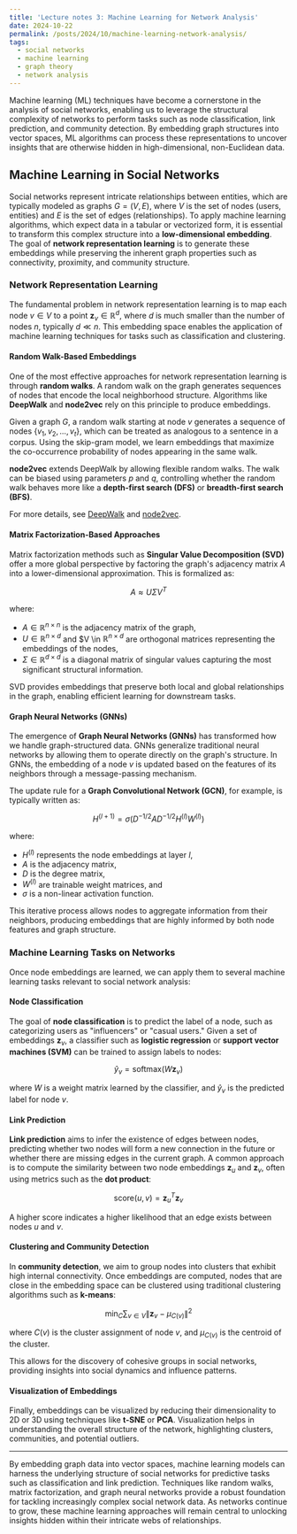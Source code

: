 ```yaml
---
title: 'Lecture notes 3: Machine Learning for Network Analysis'
date: 2024-10-22
permalink: /posts/2024/10/machine-learning-network-analysis/
tags:
  - social networks
  - machine learning
  - graph theory
  - network analysis
---
```


Machine learning (ML) techniques have become a cornerstone in the analysis of social networks, enabling us to leverage the structural complexity of networks to perform tasks such as node classification, link prediction, and community detection. By embedding graph structures into vector spaces, ML algorithms can process these representations to uncover insights that are otherwise hidden in high-dimensional, non-Euclidean data.

## Machine Learning in Social Networks

Social networks represent intricate relationships between entities, which are typically modeled as graphs $G = (V, E)$, where $V$ is the set of nodes (users, entities) and $E$ is the set of edges (relationships). To apply machine learning algorithms, which expect data in a tabular or vectorized form, it is essential to transform this complex structure into a **low-dimensional embedding**. The goal of **network representation learning** is to generate these embeddings while preserving the inherent graph properties such as connectivity, proximity, and community structure.

### Network Representation Learning

The fundamental problem in network representation learning is to map each node $v \in V$ to a point $\mathbf{z}_v \in \mathbb{R}^d$, where $d$ is much smaller than the number of nodes $n$, typically $d \ll n$. This embedding space enables the application of machine learning techniques for tasks such as classification and clustering.

#### Random Walk-Based Embeddings

One of the most effective approaches for network representation learning is through **random walks**. A random walk on the graph generates sequences of nodes that encode the local neighborhood structure. Algorithms like **DeepWalk** and **node2vec** rely on this principle to produce embeddings.

Given a graph $G$, a random walk starting at node $v$ generates a sequence of nodes $\{v_1, v_2, ..., v_t\}$, which can be treated as analogous to a sentence in a corpus. Using the skip-gram model, we learn embeddings that maximize the co-occurrence probability of nodes appearing in the same walk. 

**node2vec** extends DeepWalk by allowing flexible random walks. The walk can be biased using parameters $p$ and $q$, controlling whether the random walk behaves more like a **depth-first search (DFS)** or **breadth-first search (BFS)**.

For more details, see [DeepWalk](https://arxiv.org/pdf/1403.6652) and [node2vec](https://snap.stanford.edu/node2vec/).

#### Matrix Factorization-Based Approaches

Matrix factorization methods such as **Singular Value Decomposition (SVD)** offer a more global perspective by factoring the graph's adjacency matrix $A$ into a lower-dimensional approximation. This is formalized as:

$$
A \approx U \Sigma V^T
$$

where:
- $A \in \mathbb{R}^{n \times n}$ is the adjacency matrix of the graph,
- $U \in \mathbb{R}^{n \times d}$ and $V \in $\mathbb{R}^{n \times d}$ are orthogonal matrices representing the embeddings of the nodes,
- $\Sigma \in \mathbb{R}^{d \times d}$ is a diagonal matrix of singular values capturing the most significant structural information.

SVD provides embeddings that preserve both local and global relationships in the graph, enabling efficient learning for downstream tasks.

#### Graph Neural Networks (GNNs)

The emergence of **Graph Neural Networks (GNNs)** has transformed how we handle graph-structured data. GNNs generalize traditional neural networks by allowing them to operate directly on the graph's structure. In GNNs, the embedding of a node $v$ is updated based on the features of its neighbors through a message-passing mechanism.

The update rule for a **Graph Convolutional Network (GCN)**, for example, is typically written as:

$$
H^{(l+1)} = \sigma\left( D^{-1/2} A D^{-1/2} H^{(l)} W^{(l)} \right)
$$

where:
- $H^{(l)}$ represents the node embeddings at layer $l$,
- $A$ is the adjacency matrix,
- $D$ is the degree matrix,
- $W^{(l)}$ are trainable weight matrices, and
- $\sigma$ is a non-linear activation function.

This iterative process allows nodes to aggregate information from their neighbors, producing embeddings that are highly informed by both node features and graph structure.

### Machine Learning Tasks on Networks

Once node embeddings are learned, we can apply them to several machine learning tasks relevant to social network analysis:

#### Node Classification

The goal of **node classification** is to predict the label of a node, such as categorizing users as "influencers" or "casual users." Given a set of embeddings $\mathbf{z}_v$, a classifier such as **logistic regression** or **support vector machines (SVM)** can be trained to assign labels to nodes:

$$
\hat{y}_v = \text{softmax}(W \mathbf{z}_v)
$$

where $W$ is a weight matrix learned by the classifier, and $\hat{y}_v$ is the predicted label for node $v$.

#### Link Prediction

**Link prediction** aims to infer the existence of edges between nodes, predicting whether two nodes will form a new connection in the future or whether there are missing edges in the current graph. A common approach is to compute the similarity between two node embeddings $\mathbf{z}_u$ and $\mathbf{z}_v$, often using metrics such as the **dot product**:

$$
\text{score}(u, v) = \mathbf{z}_u^T \mathbf{z}_v
$$

A higher score indicates a higher likelihood that an edge exists between nodes $u$ and $v$.

#### Clustering and Community Detection

In **community detection**, we aim to group nodes into clusters that exhibit high internal connectivity. Once embeddings are computed, nodes that are close in the embedding space can be clustered using traditional clustering algorithms such as **k-means**:

$$
\min_{C} \sum_{v \in V} \|\mathbf{z}_v - \mu_{C(v)}\|^2
$$

where $C(v)$ is the cluster assignment of node $v$, and $\mu_{C(v)}$ is the centroid of the cluster.

This allows for the discovery of cohesive groups in social networks, providing insights into social dynamics and influence patterns.

#### Visualization of Embeddings

Finally, embeddings can be visualized by reducing their dimensionality to 2D or 3D using techniques like **t-SNE** or **PCA**. Visualization helps in understanding the overall structure of the network, highlighting clusters, communities, and potential outliers.

---

By embedding graph data into vector spaces, machine learning models can harness the underlying structure of social networks for predictive tasks such as classification and link prediction. Techniques like random walks, matrix factorization, and graph neural networks provide a robust foundation for tackling increasingly complex social network data. As networks continue to grow, these machine learning approaches will remain central to unlocking insights hidden within their intricate webs of relationships.
